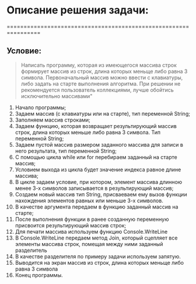 # Описание решения задачи:

================================================================

## Условие:

> Написать программу, которая из имеющегося массива строк формирует массив из
> строк, длина которых меньще либо равна 3 символа.
> Первоначальный массив можно ввести с клавиатуры, либо задать на старте
> выполнения алгоритма. При решении не рекомендуется пользователь коллекциями,
> лучше обойтись исключительно массивами"

1. Начало программы;
2. Задаем массив (с клавиатуры или на старте), тип переменной String;
3. Заполняем массив строками;
4. Задаем функцию, которая возвращает результирующий массив строк, длина которых меньше либо равна 3 символа. Тип переменной String;
5. Задаем пустой массив размером заданного массива для записи в него результата, тип переменной String;
6. С помощью цикла while или for перебираем заданный на старте массив;
7. Условием выхода из цикла будет значение индекса равное длине массива;
8. В цикле задаем условие, при котором, элемент массива длинною менее 3-х символов записывается в результирующий массив;
9. Создаем новый массив тип String, присваеваем ему вызов функции нахождения элементов равных или меньше 3-х символов.
10. В качестве аргумента передаем в функцию заданный массив на старте;
11. После выполнения функции в ранее созданную переменную присвоится результирующий массив строк;
12. Для печати массива используем функцию Console.WriteLine
13. В Console.WriteLine передаем метод Join, который сцепляет все элементы массива строк, помещая между ними заданный разделитель
14. В качестве разделителя по примеру задачи используем запятую.
15. Выводится на экран массив из строк, длина которых меньще либо равна 3 символа
16. Конец программы.
